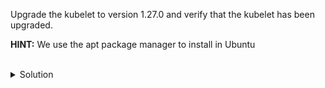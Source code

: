 Upgrade the kubelet to version 1.27.0 and verify that the kubelet has been upgraded.

**HINT:** We use the apt package manager to install in Ubuntu

<br>
<details><summary>Solution</summary>
<br>

```plain
# check the current version of kubelet
k get no
```{{exec}}

```plain
# install kubelet and pin it to version 1.27.0
# you can view this page from K8s docs during the exam: https://kubernetes.io/docs/setup/production-environment/tools/kubeadm/install-kubeadm/

# download the gpg key
sudo curl -fsSLo /etc/apt/keyrings/kubernetes-archive-keyring.gpg https://packages.cloud.google.com/apt/doc/apt-key.gpg

```{{exec}}

```plain
# add to apt sources
echo "deb [signed-by=/etc/apt/keyrings/kubernetes-archive-keyring.gpg] https://apt.kubernetes.io/ kubernetes-xenial main" | sudo tee /etc/apt/sources.list.d/kubernetes.list

```{{exec}}

```bash
# update package index and install kubelet version 1.27.0
sudo apt update
sudo apt install -y kubelet=1.27.0-00
```{{exec}}

```plain
# verify the version of kubelet has been upgraded to 1.27.0
k get no
```{{exec}}

</details>
